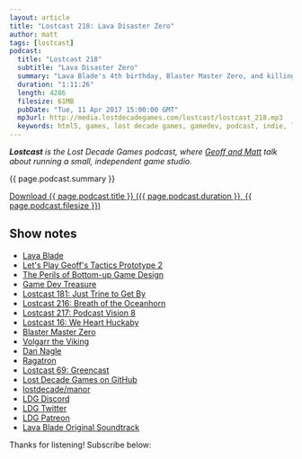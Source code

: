 ```yaml
---
layout: article
title: "Lostcast 218: Lava Disaster Zero"
author: matt
tags: [lostcast]
podcast:
  title: "Lostcast 218"
  subtitle: "Lava Disaster Zero"
  summary: "Lava Blade's 4th birthday, Blaster Master Zero, and killing an open source project."
  duration: "1:11:26"
  length: 4286
  filesize: 61MB
  pubDate: "Tue, 11 Apr 2017 15:00:00 GMT"
  mp3url: http://media.lostdecadegames.com/lostcast/lostcast_218.mp3
  keywords: html5, games, lost decade games, gamedev, podcast, indie, lostcast
---
```

_**Lostcast** is the Lost Decade Games podcast, where [Geoff and Matt](/about/) talk about running a small, independent game studio._

{{ page.podcast.summary }}

<a class="download-podcast" href="{{ page.podcast.mp3url }}">
	Download {{ page.podcast.title }} ({{ page.podcast.duration }}, {{ page.podcast.filesize }})
</a>

## Show notes

* [Lava Blade](https://twitter.com/LostDecadeGames/status/851827475633983488)
* [Let's Play Geoff's Tactics Prototype 2](https://www.youtube.com/watch?v=JN9163H5B3g)
* [The Perils of Bottom-up Game Design](http://www.gamasutra.com/view/feature/130563/the_designers_notebook_the_.php)
* [Game Dev Treasure](http://www.gamedevtreasure.com/)
* [Lostcast 181: Just Trine to Get By](http://www.lostdecadegames.com/lostcast-181/)
* [Lostcast 216: Breath of the Oceanhorn](http://www.lostdecadegames.com/lostcast-216/)
* [Lostcast 217: Podcast Vision 8](http://www.lostdecadegames.com/lostcast-217/)
* [Lostcast 16: We Heart Huckaby](http://www.lostdecadegames.com/lostcast-16-we-heart-huckaby/)
* [Blaster Master Zero](http://www.nintendo.com/games/detail/blaster-master-zero-switch)
* [Volgarr the Viking](http://www.volgarrtheviking.com/)
* [Dan Nagle](http://www.volgarrtheviking.com/)
* [Ragatron](https://github.com/dannagle/ragatron)
* [Lostcast 69: Greencast](http://www.lostdecadegames.com/lostcast-69/)
* [Lost Decade Games on GitHub](https://github.com/lostdecade)
* [lostdecade/manor](https://github.com/lostdecade/manor)
* [LDG Discord](https://discord.gg/jNHav65)
* [LDG Twitter](https://twitter.com/LostDecadeGames)
* [LDG Patreon](https://www.patreon.com/lostdecadegames)
* [Lava Blade Original Soundtrack](https://joshuamorse.bandcamp.com/album/lava-blade-original-soundtrack)

Thanks for listening! Subscribe below:
